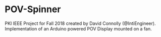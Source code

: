 # POV-Spinner
PKI IEEE Project for Fall 2018 created by David Connolly (@IntiEngineer). Implementation of an Arduino powered POV Display mounted on a fan. 
